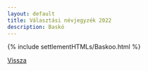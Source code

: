 ```yaml
---
layout: default
title: Választási névjegyzék 2022
description: Baskó
---
```


{% include settlementHTMLs/Baskoo.html %}

[Vissza](../)